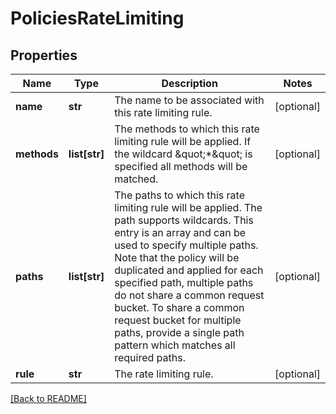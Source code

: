# PoliciesRateLimiting


## Properties

Name | Type | Description | Notes
------------ | ------------- | ------------- | -------------
**name** | **str** | The name to be associated with this rate limiting rule.  | [optional] 
**methods** | **list[str]** | The methods to which this rate limiting rule will be applied. If the wildcard \&quot;*\&quot; is specified all methods will be matched.  | [optional] 
**paths** | **list[str]** | The paths to which this rate limiting rule will be applied. The path supports wildcards. This entry is an array and can be used to specify multiple paths. Note that the policy will be duplicated and applied for each specified path, multiple paths do not share a common request bucket. To share a common request bucket for multiple paths, provide a single path pattern which matches all required paths.  | [optional] 
**rule** | **str** | The rate limiting rule.  | [optional] 

[[Back to README]](../README.md)



